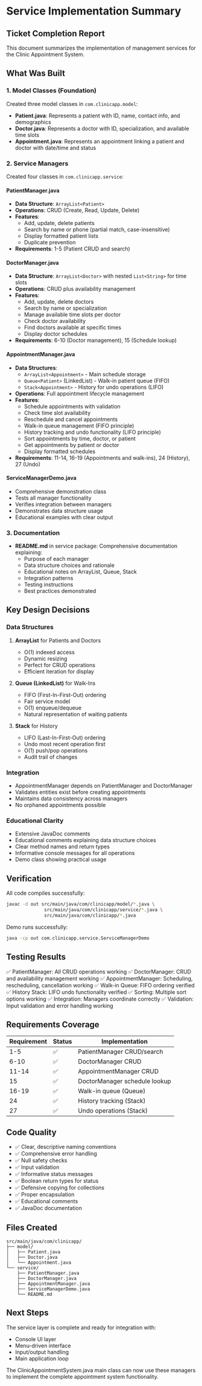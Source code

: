 # Service Implementation Summary

## Ticket Completion Report

This document summarizes the implementation of management services for the Clinic Appointment System.

## What Was Built

### 1. Model Classes (Foundation)
Created three model classes in `com.clinicapp.model`:

- **Patient.java**: Represents a patient with ID, name, contact info, and demographics
- **Doctor.java**: Represents a doctor with ID, specialization, and available time slots
- **Appointment.java**: Represents an appointment linking a patient and doctor with date/time and status

### 2. Service Managers

Created four classes in `com.clinicapp.service`:

#### PatientManager.java
- **Data Structure**: `ArrayList<Patient>`
- **Operations**: CRUD (Create, Read, Update, Delete)
- **Features**: 
  - Add, update, delete patients
  - Search by name or phone (partial match, case-insensitive)
  - Display formatted patient lists
  - Duplicate prevention
- **Requirements**: 1-5 (Patient CRUD and search)

#### DoctorManager.java
- **Data Structure**: `ArrayList<Doctor>` with nested `List<String>` for time slots
- **Operations**: CRUD plus availability management
- **Features**:
  - Add, update, delete doctors
  - Search by name or specialization
  - Manage available time slots per doctor
  - Check doctor availability
  - Find doctors available at specific times
  - Display doctor schedules
- **Requirements**: 6-10 (Doctor management), 15 (Schedule lookup)

#### AppointmentManager.java
- **Data Structures**: 
  - `ArrayList<Appointment>` - Main schedule storage
  - `Queue<Patient>` (LinkedList) - Walk-in patient queue (FIFO)
  - `Stack<Appointment>` - History for undo operations (LIFO)
- **Operations**: Full appointment lifecycle management
- **Features**:
  - Schedule appointments with validation
  - Check time slot availability
  - Reschedule and cancel appointments
  - Walk-in queue management (FIFO principle)
  - History tracking and undo functionality (LIFO principle)
  - Sort appointments by time, doctor, or patient
  - Get appointments by patient or doctor
  - Display formatted schedules
- **Requirements**: 11-14, 16-19 (Appointments and walk-ins), 24 (History), 27 (Undo)

#### ServiceManagerDemo.java
- Comprehensive demonstration class
- Tests all manager functionality
- Verifies integration between managers
- Demonstrates data structure usage
- Educational examples with clear output

### 3. Documentation

- **README.md** in service package: Comprehensive documentation explaining:
  - Purpose of each manager
  - Data structure choices and rationale
  - Educational notes on ArrayList, Queue, Stack
  - Integration patterns
  - Testing instructions
  - Best practices demonstrated

## Key Design Decisions

### Data Structures

1. **ArrayList** for Patients and Doctors
   - O(1) indexed access
   - Dynamic resizing
   - Perfect for CRUD operations
   - Efficient iteration for display

2. **Queue (LinkedList)** for Walk-Ins
   - FIFO (First-In-First-Out) ordering
   - Fair service model
   - O(1) enqueue/dequeue
   - Natural representation of waiting patients

3. **Stack** for History
   - LIFO (Last-In-First-Out) ordering
   - Undo most recent operation first
   - O(1) push/pop operations
   - Audit trail of changes

### Integration

- AppointmentManager depends on PatientManager and DoctorManager
- Validates entities exist before creating appointments
- Maintains data consistency across managers
- No orphaned appointments possible

### Educational Clarity

- Extensive JavaDoc comments
- Educational comments explaining data structure choices
- Clear method names and return types
- Informative console messages for all operations
- Demo class showing practical usage

## Verification

All code compiles successfully:
```bash
javac -d out src/main/java/com/clinicapp/model/*.java \
              src/main/java/com/clinicapp/service/*.java \
              src/main/java/com/clinicapp/*.java
```

Demo runs successfully:
```bash
java -cp out com.clinicapp.service.ServiceManagerDemo
```

## Testing Results

✅ PatientManager: All CRUD operations working
✅ DoctorManager: CRUD and availability management working
✅ AppointmentManager: Scheduling, rescheduling, cancellation working
✅ Walk-in Queue: FIFO ordering verified
✅ History Stack: LIFO undo functionality verified
✅ Sorting: Multiple sort options working
✅ Integration: Managers coordinate correctly
✅ Validation: Input validation and error handling working

## Requirements Coverage

| Requirement | Status | Implementation |
|------------|--------|----------------|
| 1-5 | ✅ | PatientManager CRUD/search |
| 6-10 | ✅ | DoctorManager CRUD |
| 11-14 | ✅ | AppointmentManager CRUD |
| 15 | ✅ | DoctorManager schedule lookup |
| 16-19 | ✅ | Walk-in queue (Queue) |
| 24 | ✅ | History tracking (Stack) |
| 27 | ✅ | Undo operations (Stack) |

## Code Quality

- ✅ Clear, descriptive naming conventions
- ✅ Comprehensive error handling
- ✅ Null safety checks
- ✅ Input validation
- ✅ Informative status messages
- ✅ Boolean return types for status
- ✅ Defensive copying for collections
- ✅ Proper encapsulation
- ✅ Educational comments
- ✅ JavaDoc documentation

## Files Created

```
src/main/java/com/clinicapp/
├── model/
│   ├── Patient.java
│   ├── Doctor.java
│   └── Appointment.java
└── service/
    ├── PatientManager.java
    ├── DoctorManager.java
    ├── AppointmentManager.java
    ├── ServiceManagerDemo.java
    └── README.md
```

## Next Steps

The service layer is complete and ready for integration with:
- Console UI layer
- Menu-driven interface
- Input/output handling
- Main application loop

The ClinicAppointmentSystem.java main class can now use these managers to implement the complete appointment system functionality.
